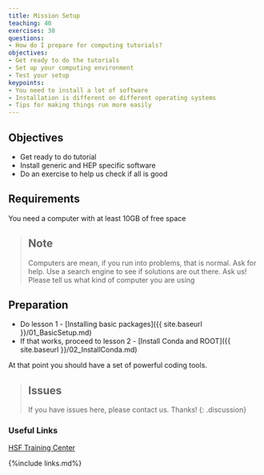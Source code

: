 ```yaml
---
title: Mission Setup
teaching: 40
exercises: 30
questions:
- How do I prepare for computing tutorials?
objectives:  
- Get ready to do the tutorials
- Set up your computing environment  
- Test your setup
keypoints:
- You need to install a lot of software
- Installation is different on different operating systems
- Tips for making things run more easily
---
```

## Objectives

- Get ready to do tutorial
- Install generic and HEP specific software
- Do an exercise to help us check if all is good

## Requirements

You need a computer with at least 10GB of free space 

> ## Note
> Computers are mean, if you run into problems, that is normal. Ask for help.
> Use a search engine to see if solutions are out there. 
> Ask us!  Please tell us what kind of computer you are using

## Preparation

- Do lesson 1 - [Installing basic packages]({{ site.baseurl }}/01_BasicSetup.md)
- If that works, proceed to lesson 2 - [Install Conda and ROOT]({{ site.baseurl }}/02_InstallConda.md)

At that point you should have a set of powerful coding tools. 


> ## Issues
> If you have issues here, please contact us.  Thanks!
{: .discussion}

### Useful Links

[HSF Training Center][HSF Training Center]
   
{%include links.md%} 

[HSF Training Center]: https://hsf-training.org/training-center/ 


